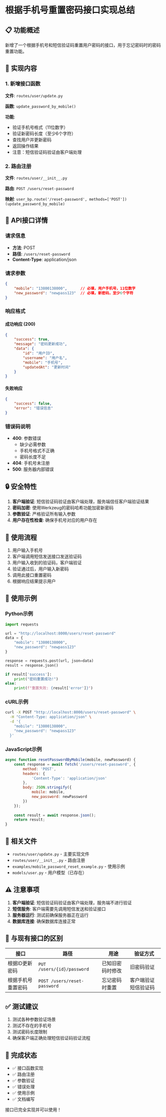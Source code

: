 # 根据手机号重置密码接口实现总结

## 📋 功能概述

新增了一个根据手机号和短信验证码重置用户密码的接口，用于忘记密码时的密码重置功能。

## 🔧 实现内容

### 1. 新增接口函数

**文件**: `routes/user/update.py`

**函数**: `update_password_by_mobile()`

**功能**:
- 验证手机号格式（11位数字）
- 验证新密码长度（至少6个字符）
- 查找用户并更新密码
- 返回操作结果
- 注意：短信验证码验证由客户端处理

### 2. 路由注册

**文件**: `routes/user/__init__.py`

**路由**: `POST /users/reset-password`

**映射**: `user_bp.route('/reset-password', methods=['POST'])(update_password_by_mobile)`

## 📡 API接口详情

### 请求信息

- **方法**: POST
- **路径**: `/users/reset-password`
- **Content-Type**: application/json

### 请求参数

```json
{
    "mobile": "13800138000",      // 必填，用户手机号，11位数字
    "new_password": "newpass123"  // 必填，新密码，至少6个字符
}
```

### 响应格式

#### 成功响应 (200)

```json
{
    "success": true,
    "message": "密码更新成功",
    "data": {
        "id": "用户ID",
        "username": "用户名",
        "mobile": "手机号",
        "updatedAt": "更新时间"
    }
}
```

#### 失败响应

```json
{
    "success": false,
    "error": "错误信息"
}
```

### 错误码说明

- **400**: 参数错误
  - 缺少必需参数
  - 手机号格式不正确
  - 密码长度不足
- **404**: 手机号未注册
- **500**: 服务器内部错误

## 🔒 安全特性

1. **客户端验证**: 短信验证码验证由客户端处理，服务端信任客户端验证结果
2. **密码加密**: 使用Werkzeug的密码哈希功能加密新密码
3. **参数验证**: 严格验证所有输入参数
4. **用户存在性检查**: 确保手机号对应的用户存在

## 🚀 使用流程

1. 用户输入手机号
2. 客户端调用短信发送接口发送验证码
3. 用户输入收到的验证码，客户端验证
4. 验证通过后，用户输入新密码
5. 调用此接口重置密码
6. 根据响应结果提示用户

## 📝 使用示例

### Python示例

```python
import requests

url = "http://localhost:8000/users/reset-password"
data = {
    "mobile": "13800138000",
    "new_password": "newpass123"
}

response = requests.post(url, json=data)
result = response.json()

if result['success']:
    print("密码重置成功!")
else:
    print(f"重置失败: {result['error']}")
```

### cURL示例

```bash
curl -X POST "http://localhost:8000/users/reset-password" \
  -H "Content-Type: application/json" \
  -d '{
    "mobile": "13800138000",
    "new_password": "newpass123"
  }'
```

### JavaScript示例

```javascript
async function resetPasswordByMobile(mobile, newPassword) {
    const response = await fetch('/users/reset-password', {
        method: 'POST',
        headers: {
            'Content-Type': 'application/json'
        },
        body: JSON.stringify({
            mobile: mobile,
            new_password: newPassword
        })
    });
    
    const result = await response.json();
    return result;
}
```

## 📁 相关文件

- `routes/user/update.py` - 主要实现文件
- `routes/user/__init__.py` - 路由注册
- `examples/mobile_password_reset_example.py` - 使用示例
- `models/user.py` - 用户模型（已存在）

## ⚠️ 注意事项

1. **客户端验证**: 短信验证码验证由客户端处理，服务端不进行验证
2. **短信服务**: 客户端需要先调用短信发送和验证接口
3. **服务器运行**: 测试前确保服务器正在运行
4. **数据库连接**: 确保数据库连接正常

## 🔄 与现有接口的区别

| 接口 | 路径 | 用途 | 验证方式 |
|------|------|------|----------|
| 根据ID更新密码 | `PUT /users/{id}/password` | 已知旧密码时修改 | 旧密码验证 |
| 根据手机号重置密码 | `POST /users/reset-password` | 忘记密码时重置 | 客户端验证短信验证码 |

## ✅ 测试建议

1. 测试各种参数验证场景
2. 测试不存在的手机号
3. 测试密码长度限制
4. 确保客户端正确处理短信验证码验证流程

## 🎯 完成状态

- ✅ 接口函数实现
- ✅ 路由注册
- ✅ 参数验证
- ✅ 错误处理
- ✅ 使用示例
- ✅ 文档编写

接口已完全实现并可以使用！
